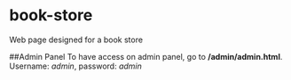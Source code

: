 # book-store
Web page designed for a book store

##Admin Panel
To have access on admin panel, go to **/admin/admin.html**. Username: *admin*, password: *admin*
